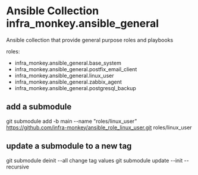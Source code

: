 # Ansible Collection infra_monkey.ansible_general
Ansible collection that provide general purpose roles and playbooks

roles:
  - infra_monkey.ansible_general.base_system
  - infra_monkey.ansible_general.postfix_email_client
  - infra_monkey.ansible_general.linux_user
  - infra_monkey.ansible_general.zabbix_agent
  - infra_monkey.ansible_general.postgresql_backup


## add a submodule

git submodule add -b main --name "roles/linux_user" https://github.com/infra-monkey/ansible_role_linux_user.git roles/linux_user

## update a submodule to a new tag

git submodule deinit --all
change tag values
git submodule update --init --recursive